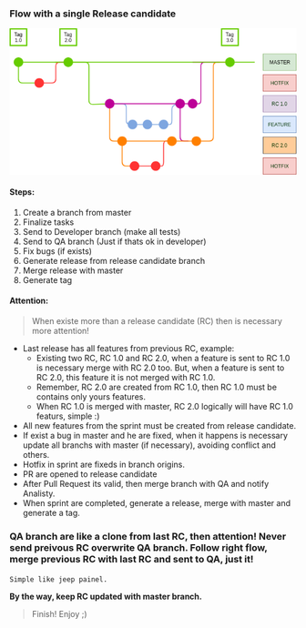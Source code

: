 ### Flow with a single Release candidate

![Single Release](git-flow-two-releases.png)

#### Steps:

1. Create a branch from master
2. Finalize tasks
3. Send to Developer branch (make all tests)
4. Send to QA branch (Just if thats ok in developer)
5. Fix bugs (if exists)
6. Generate release from release candidate branch
7. Merge release with master
8. Generate tag

#### Attention:

> When existe more than a release candidate (RC) then is necessary more attention!

* Last release has all features from previous RC, example:
  - Existing two RC, RC 1.0 and RC 2.0, when a feature is sent to RC 1.0 is necessary merge with RC 2.0 too. But, when a feature is sent to RC 2.0, this feature it is not merged with RC 1.0.
  - Remember, RC 2.0 are created from RC 1.0, then RC 1.0 must be contains only yours features.
  - When RC 1.0 is merged with master, RC 2.0 logically will have RC 1.0 featurs, simple :)
* All new features from the sprint must be created from release candidate.
* If exist a bug in master and he are fixed, when it happens is necessary update all branchs with master (if necessary), avoiding conflict and others.
* Hotfix in sprint are fixeds in branch origins.
* PR are opened to release candidate
* After Pull Request its valid, then merge branch with QA and notify Analisty.
* When sprint are completed, generate a release, merge with master and generate a tag.

### QA branch are like a clone from last RC, then attention! Never send preivous RC overwrite QA branch. Follow right flow, merge previous RC with last RC and sent to QA, just it!

`Simple like jeep painel.`

**By the way, keep RC updated with master branch.**

> Finish! Enjoy ;)